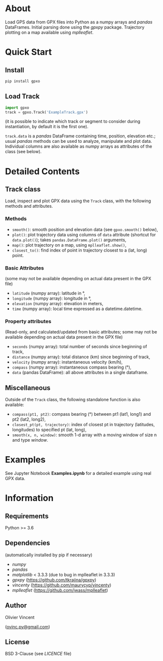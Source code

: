 About
=====

Load GPS data from GPX files into Python as a numpy arrays and *pandas* DataFrames. Initial parsing done using the *gpxpy* package. Trajectory plotting on a map available using *mplleaflet*.

Quick Start
===========

Install
-------

```bash
pip install gpxo
```

Load Track
----------

```python
import gpxo
track = gpxo.Track('ExampleTrack.gpx')
```
(it is possible to indicate which track or segment to consider during instantiation, by default it is the first one).

`track.data` is a *pandas* DataFrame containing time, position, elevation etc.; usual *pandas* methods can be used to analyze, manipulate and plot data. Individual columns are also available as numpy arrays as attributes of the class (see below).


Detailed Contents
=================

Track class
-----------

Load, inspect and plot GPX data using the `Track` class, with the following methods and attributes.

### Methods

- `smooth()`: smooth position and elevation data (see `gpxo.smooth()` below),
- `plot()`: plot trajectory data using columns of `data` attribute (shortcut for `data.plot()`); takes `pandas.DataFrame.plot()` arguments,
- `map()`: plot trajectory on a map, using `mplleaflet.show()`,
- `closest_to()`: find index of point in trajectory closest to a (lat, long) point.

### Basic Attributes

(some may not be available depending on actual data present in the GPX file)

- `latitude` (numpy array): latitude in °,
- `longitude` (numpy array): longitude in °,
- `elevation` (numpy array): elevation in meters,
- `time` (numpy array): local time expressed as a datetime.datetime.

### Property attributes

(Read-only, and calculated/updated from basic attributes; some may not be available depending on actual data present in the GPX file)
- `seconds` (numpy array): total number of seconds since beginning of track,
- `distance` (numpy array): total distance (km) since beginning of track,
- `velocity` (numpy array): instantaneous velocity (km/h),
- `compass` (numpy array): instantaneous compass bearing (°),
- `data` (pandas DataFrame): all above attributes in a single dataframe.

## Miscellaneous

Outside of the `Track` class, the following standalone function is also available:
- `compass(pt1, pt2)`: compass bearing (°) between pt1 (lat1, long1) and pt2 (lat2, long2),
- `closest_pt(pt, trajectory)`: index of closest pt in trajectory (latitudes, longitudes) to specified pt (lat, long),
- `smooth(x, n, window)`: smooth 1-d array with a moving window of size n and type *window*.

Examples
=======

See Jupyter Notebook **Examples.ipynb** for a detailed example using real GPX data.


Information
===========

Requirements
------------

Python >= 3.6

Dependencies
------------

(automatically installed by pip if necessary)

- *numpy*
- *pandas*
- *matplotlib* < 3.3.3 (due to bug in mplleaflet in 3.3.3)
- *gpxpy* (https://github.com/tkrajina/gpxpy)
- *vincenty* (https://github.com/maurycyp/vincenty)
- *mplleaflet* (https://github.com/jwass/mplleaflet)

Author
------

Olivier Vincent

(ovinc.py@gmail.com)

License
-------

BSD 3-Clause (see *LICENCE* file)

